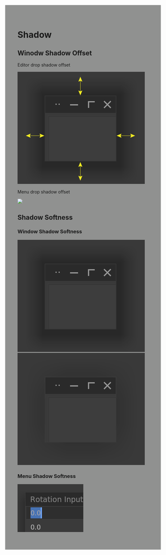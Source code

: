 <div style="background-color: #909190; padding: 40px;">

# **Shadow**

## Winodw Shadow Offset

Editor drop shadow offset

![](./img/shadow_window_shadow_offset.png)

Menu drop shadow offset

![](./img/shadow_menu_shadow_offset.png)

## Shadow Softness

### Window Shadow Softness

![](./img/shadow_shadow_softness_window.png)![](./img/shadow_shadow_softness_window2.png)

### Menu Shadow Softness

![](./img/shadow_shadow_softness_menu.png)
